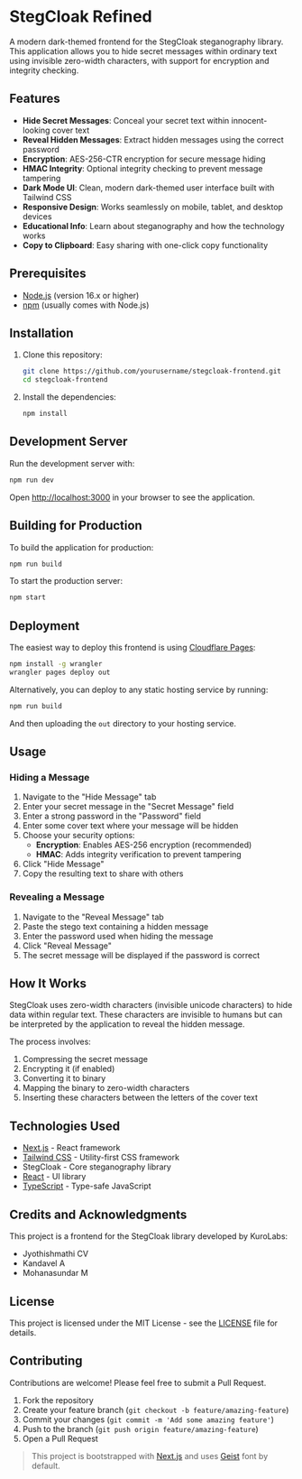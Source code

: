 # StegCloak Refined 

A modern dark-themed frontend for the StegCloak steganography library. This application allows you to hide secret messages within ordinary text using invisible zero-width characters, with support for encryption and integrity checking.


## Features

- **Hide Secret Messages**: Conceal your secret text within innocent-looking cover text
- **Reveal Hidden Messages**: Extract hidden messages using the correct password
- **Encryption**: AES-256-CTR encryption for secure message hiding
- **HMAC Integrity**: Optional integrity checking to prevent message tampering
- **Dark Mode UI**: Clean, modern dark-themed user interface built with Tailwind CSS
- **Responsive Design**: Works seamlessly on mobile, tablet, and desktop devices
- **Educational Info**: Learn about steganography and how the technology works
- **Copy to Clipboard**: Easy sharing with one-click copy functionality

## Prerequisites

- [Node.js](https://nodejs.org/) (version 16.x or higher)
- [npm](https://www.npmjs.com/) (usually comes with Node.js)

## Installation

1. Clone this repository:
   ```bash
   git clone https://github.com/yourusername/stegcloak-frontend.git
   cd stegcloak-frontend
   ```

2. Install the dependencies:
   ```bash
   npm install
   ```

## Development Server

Run the development server with:

```bash
npm run dev
```

Open [http://localhost:3000](http://localhost:3000) in your browser to see the application.

## Building for Production

To build the application for production:

```bash
npm run build
```

To start the production server:

```bash
npm start
```

## Deployment

The easiest way to deploy this frontend is using [Cloudflare Pages](https://pages.cloudflare.com/):

```bash
npm install -g wrangler
wrangler pages deploy out
```

Alternatively, you can deploy to any static hosting service by running:

```bash
npm run build
```

And then uploading the `out` directory to your hosting service.

## Usage

### Hiding a Message

1. Navigate to the "Hide Message" tab
2. Enter your secret message in the "Secret Message" field
3. Enter a strong password in the "Password" field
4. Enter some cover text where your message will be hidden
5. Choose your security options:
   - **Encryption**: Enables AES-256 encryption (recommended)
   - **HMAC**: Adds integrity verification to prevent tampering
6. Click "Hide Message"
7. Copy the resulting text to share with others

### Revealing a Message

1. Navigate to the "Reveal Message" tab
2. Paste the stego text containing a hidden message
3. Enter the password used when hiding the message
4. Click "Reveal Message"
5. The secret message will be displayed if the password is correct

## How It Works

StegCloak uses zero-width characters (invisible unicode characters) to hide data within regular text. These characters are invisible to humans but can be interpreted by the application to reveal the hidden message.

The process involves:
1. Compressing the secret message
2. Encrypting it (if enabled)
3. Converting it to binary
4. Mapping the binary to zero-width characters
5. Inserting these characters between the letters of the cover text

## Technologies Used

- [Next.js](https://nextjs.org/) - React framework
- [Tailwind CSS](https://tailwindcss.com/) - Utility-first CSS framework
- StegCloak - Core steganography library
- [React](https://reactjs.org/) - UI library
- [TypeScript](https://www.typescriptlang.org/) - Type-safe JavaScript

## Credits and Acknowledgments

This project is a frontend for the StegCloak library developed by KuroLabs:
- Jyothishmathi CV
- Kandavel A
- Mohanasundar M
## License

This project is licensed under the MIT License - see the [LICENSE](LICENSE) file for details.

## Contributing

Contributions are welcome! Please feel free to submit a Pull Request.

1. Fork the repository
2. Create your feature branch (`git checkout -b feature/amazing-feature`)
3. Commit your changes (`git commit -m 'Add some amazing feature'`)
4. Push to the branch (`git push origin feature/amazing-feature`)
5. Open a Pull Request

> This project is bootstrapped with [Next.js](https://nextjs.org) and uses [Geist](https://vercel.com/font) font by default.
